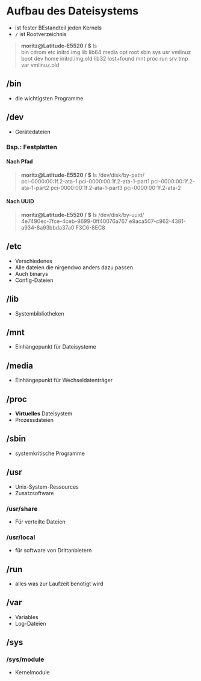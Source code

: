 # Aufbau des Dateisystems #

- ist fester BEstandteil jeden Kernels
- ```/``` ist Rootverzeichnis

> **moritz@Latitude-E5520 / $** ls</br>
> bin   cdrom  etc   initrd.img      lib    lib64       media  opt   root  sbin  sys  usr  vmlinuz</br>
> boot  dev    home  initrd.img.old  lib32  lost+found  mnt    proc  run   srv   tmp  var  vmlinuz.old</br>

## /bin ##

- die wichtigsten Programme

## /dev ##

- Gerätedateien

### Bsp.: Festplatten ###

#### Nach Pfad ####

> **moritz@Latitude-E5520 / $** ls /dev/disk/by-path/</br>
> pci-0000:00:1f.2-ata-1  pci-0000:00:1f.2-ata-1-part1  pci-0000:00:1f.2-ata-1-part2  pci-0000:00:1f.2-ata-1-part3  pci-0000:00:1f.2-ata-2

#### Nach UUID ####

> **moritz@Latitude-E5520 / $** ls /dev/disk/by-uuid/</br>
> 4e7490ec-7fce-4ceb-9699-0ff40076a767  e9aca507-c962-4381-a934-8a93bbda37a0  F3C6-8EC8

## /etc ##

- Verschiedenes
- Alle dateien die nirgendwo anders dazu passen
- Auch binarys
- Config-Dateien

## /lib ##

- Systembibliotheken

## /mnt ##

- Einhängepunkt für Dateisysteme

## /media ##

- Einhängepunkt für Wechseldatenträger

## /proc ##

- **Virtuelles** Dateisystem
- Prozessdateien

## /sbin ##

- systemkritische Programme

## /usr ##

- Unix-System-Ressources
- Zusatzsoftware

### /usr/share ###

- Für verteilte Dateien

### /usr/local ###

- für software von Drittanbietern

## /run ##

- alles was zur Laufzeit benötigt wird

## /var ##

- Variables
- Log-Dateien

## /sys ##

### /sys/module ###

- Kernelmodule
